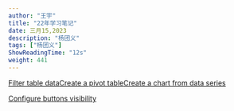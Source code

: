 ```yaml
---
author: "王宇"
title: "22年学习笔记"
date: 三月15,2023
description: "杨团义"
tags: ["杨团义"]
ShowReadingTime: "12s"
weight: 441
---
```

[Filter table data](#)[Create a pivot table](#)[Create a chart from data series](#)

[Configure buttons visibility](/users/tfac-settings.action)